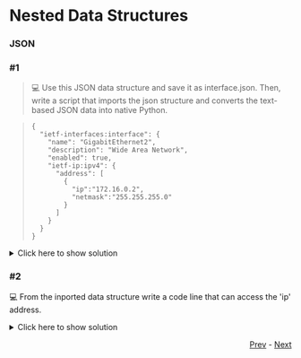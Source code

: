 # Nested Data Structures

### JSON

### #1

> 💻 Use this JSON data structure and save it as interface.json. Then, write a script that imports the json structure and converts the text-based JSON data into native Python.

> ```python3
> {
>   "ietf-interfaces:interface": {
>     "name": "GigabitEthernet2",
>     "description": "Wide Area Network",
>     "enabled": true,
>     "ietf-ip:ipv4": {
>       "address": [
>         {
>           "ip":"172.16.0.2",
>           "netmask":"255.255.255.0"
>         }
>       ]
>     }
>   }
> }
>
> ```

<details>
  <summary>Click here to show solution</summary>

```python3
import json

file = open('interface.json')

# convert json file to Python dict
data = json.load(file)
print(data)

```

</details>

### #2

💻 From the inported data structure write a code line that can access the 'ip' address.

<details>
  <summary>Click here to show solution</summary>

```python3
import json

file = open('interface.json')

data = json.load(file)
print(data)


ip_address = data["ietf-interfaces:interface"]["ietf-ip:ipv4"]["address"][0]["ip"]
print(ip_address)

```

</details>

<div align="right">

   [Prev](python_two_tasks.md) - [Next](python_three_exercise/Readme.md)

</div>
